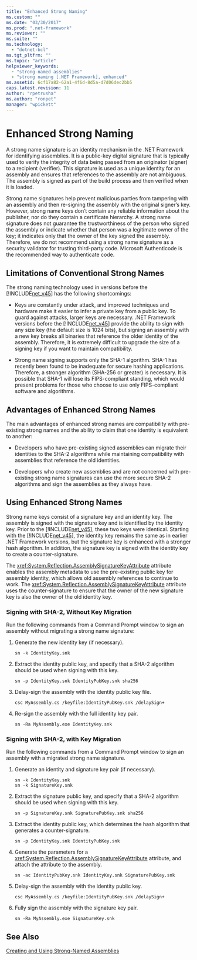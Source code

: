 ```yaml
---
title: "Enhanced Strong Naming"
ms.custom: ""
ms.date: "03/30/2017"
ms.prod: ".net-framework"
ms.reviewer: ""
ms.suite: ""
ms.technology: 
  - "dotnet-bcl"
ms.tgt_pltfrm: ""
ms.topic: "article"
helpviewer_keywords: 
  - "strong-named assemblies"
  - "strong naming [.NET Framework], enhanced"
ms.assetid: 6cf17a82-62a1-4f6d-8d5a-d7d06dec2bb5
caps.latest.revision: 11
author: "rpetrusha"
ms.author: "ronpet"
manager: "wpickett"
---
```

# Enhanced Strong Naming
A strong name signature is an identity mechanism in the .NET Framework for identifying assemblies. It is a public-key digital signature that is typically used to verify the integrity of data being passed from an originator (signer) to a recipient (verifier). This signature is used as a unique identity for an assembly and ensures that references to the assembly are not ambiguous. The assembly is signed as part of the build process and then verified when it is loaded.  
  
 Strong name signatures help prevent malicious parties from tampering with an assembly and then re-signing the assembly with the original signer’s key. However, strong name keys don’t contain any reliable information about the publisher, nor do they contain a certificate hierarchy. A strong name signature does not guarantee the trustworthiness of the person who signed the assembly or indicate whether that person was a legitimate owner of the key; it indicates only that the owner of the key signed the assembly. Therefore, we do not recommend using a strong name signature as a security validator for trusting third-party code. Microsoft Authenticode is the recommended way to authenticate code.  
  
## Limitations of Conventional Strong Names  
 The strong naming technology used in versions before the [!INCLUDE[net_v45](../../../includes/net-v45-md.md)] has the following shortcomings:  
  
-   Keys are constantly under attack, and improved techniques and hardware make it easier to infer a private key from a public key. To guard against attacks, larger keys are necessary. .NET Framework versions before the [!INCLUDE[net_v45](../../../includes/net-v45-md.md)] provide the ability to sign with any size key (the default size is 1024 bits), but signing an assembly with a new key breaks all binaries that reference the older identity of the assembly. Therefore, it is extremely difficult to upgrade the size of a signing key if you want to maintain compatibility.  
  
-   Strong name signing supports only the SHA-1 algorithm. SHA-1 has recently been found to be inadequate for secure hashing applications. Therefore, a stronger algorithm (SHA-256 or greater) is necessary. It is possible that SHA-1 will lose its FIPS-compliant standing, which would present problems for those who choose to use only FIPS-compliant software and algorithms.  
  
## Advantages of Enhanced Strong Names  
 The main advantages of enhanced strong names are compatibility with pre-existing strong names and the ability to claim that one identity is equivalent to another:  
  
-   Developers who have pre-existing signed assemblies can migrate their identities to the SHA-2 algorithms while maintaining compatibility with assemblies that reference the old identities.  
  
-   Developers who create new assemblies and are not concerned with pre-existing strong name signatures can use the more secure SHA-2 algorithms and sign the assemblies as they always have.  
  
## Using Enhanced Strong Names  
 Strong name keys consist of a signature key and an identity key. The assembly is signed with the signature key and is identified by the identity key. Prior to the [!INCLUDE[net_v45](../../../includes/net-v45-md.md)], these two keys were identical. Starting with the [!INCLUDE[net_v45](../../../includes/net-v45-md.md)], the identity key remains the same as in earlier .NET Framework versions, but the signature key is enhanced with a stronger hash algorithm. In addition, the signature key is signed with the identity key to create a counter-signature.  
  
 The <xref:System.Reflection.AssemblySignatureKeyAttribute> attribute enables the assembly metadata to use the pre-existing public key for assembly identity, which allows old assembly references to continue to work.  The <xref:System.Reflection.AssemblySignatureKeyAttribute> attribute uses the counter-signature to ensure that the owner of the new signature key is also the owner of the old identity key.  
  
### Signing with SHA-2, Without Key Migration  
 Run the following commands from a Command Prompt window to sign an assembly without migrating a strong name signature:  
  
1.  Generate the new identity key (if necessary).  
  
    ```  
    sn -k IdentityKey.snk  
    ```  
  
2.  Extract the identity public key, and specify that a SHA-2 algorithm should be used when signing with this key.  
  
    ```  
    sn -p IdentityKey.snk IdentityPubKey.snk sha256  
    ```  
  
3.  Delay-sign the assembly with the identity public key file.  
  
    ```  
    csc MyAssembly.cs /keyfile:IdentityPubKey.snk /delaySign+  
    ```  
  
4.  Re-sign the assembly with the full identity key pair.  
  
    ```  
    sn -Ra MyAssembly.exe IdentityKey.snk  
    ```  
  
### Signing with SHA-2, with Key Migration  
 Run the following commands from a Command Prompt window to sign an assembly with a migrated strong name signature.  
  
1.  Generate an identity and signature key pair (if necessary).  
  
    ```  
    sn -k IdentityKey.snk  
    sn -k SignatureKey.snk  
    ```  
  
2.  Extract the signature public key, and specify that a SHA-2 algorithm should be used when signing with this key.  
  
    ```  
    sn -p SignatureKey.snk SignaturePubKey.snk sha256  
    ```  
  
3.  Extract the identity public key, which determines the hash algorithm that generates a counter-signature.  
  
    ```  
    sn -p IdentityKey.snk IdentityPubKey.snk  
    ```  
  
4.  Generate the parameters for a <xref:System.Reflection.AssemblySignatureKeyAttribute> attribute, and attach the attribute to the assembly.  
  
    ```  
    sn -ac IdentityPubKey.snk IdentityKey.snk SignaturePubKey.snk  
    ```  
  
5.  Delay-sign the assembly with the identity public key.  
  
    ```  
    csc MyAssembly.cs /keyfile:IdentityPubKey.snk /delaySign+  
    ```  
  
6.  Fully sign the assembly with the signature key pair.  
  
    ```  
    sn -Ra MyAssembly.exe SignatureKey.snk  
    ```  
  
## See Also  
 [Creating and Using Strong-Named Assemblies](../../../docs/framework/app-domains/create-and-use-strong-named-assemblies.md)
